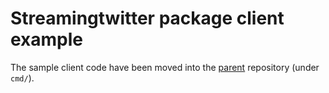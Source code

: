 Streamingtwitter package client example
=======================================

The sample client code have been moved into the [parent](https://github.com/JustAdam/streamingtwitter) repository (under `cmd/`).
